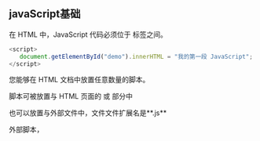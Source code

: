 ## javaScript基础

在 HTML 中，JavaScript 代码必须位于 <script> 与 </script> 标签之间。

```js
<script>
   document.getElementById("demo").innerHTML = "我的第一段 JavaScript";
</script>
```

您能够在 HTML 文档中放置任意数量的脚本。

脚本可被放置与 HTML 页面的 <body> 或 <head> 部分中

也可以放置与外部文件中，文件文件扩展名是**.js**

外部脚本， <script> 标签的 src 属性中设置脚本的地址

在外部文件中放置脚本有如下优势：

- 分离了 HTML 和 js 代码
- 使 HTML 和 JavaScript 更易于阅读和维护
- 已缓存的 JavaScript 文件可加速页面加载



## 1、基础

### 1.输出

JavaScript 能够以不同方式“显示”数据：

- 使用 window.alert() 写入警告框
- 使用 document.write() 写入 HTML 输出
- 使用 innerHTML 写入 HTML 元素
- 使用 console.log() 写入浏览器控制台

```js
<script>
 document.getElementById("demo").innerHTML = 5 + 6;
 document.write(5 + 6);
 window.alert(5 + 6);
 alert(5 + 6);
 console.log(5 + 6);
</script>
```



### 2.基础语法

JavaScript 语法是一套规则，它定义了 JavaScript 的语言结构

在编程语言中，**变量**用于存储数据值

JavaScript 使用 **var** 关键词来声明变量

**=** 号用于为变量赋值

```js
var name = "Tina";
var age = 18;
```

JavaScript 使用**算数运算符（+ - * /）**来计算值：

```js
// 数值计算
var num = 18 + 1
//字符串相加
var str = name + ':' + age
```

JavaScript **关键词**用于标识被执行的动作。

var 关键词告知浏览器创建新的变量：

```
var x = 7 + 8;
var y = x * 10; 
```

并非所有 JavaScript 语句都被“执行”。

双斜杠 // 或 /* 与 **/* 之间的代码被视为*注释*。

注释会被忽略，不会被执行：

```js
var x = 7;   // 会执行

// var x = 8;   不会执行
```



### 3.数据类型

**值类型(基本类型)**：

- 字符串（String）
- 数字(Number)
- 布尔(Boolean)
- 空（Null）
- 未定义（Undefined）

**引用数据类型**：

- 对象(Object)
- 数组(Array)
- 函数(Function)

```js
var length = 7;                             // 数字
var lastName = "Gates";                      // 字符串
var isShow = true;                          // 布尔
var title = null;                          // 空
var title;                               // undefined
var list = ["Ace", "Tina", "Eleven"];         // 数组
var x = {firstName:"Bill", lastName:"Gates"};    // 对象 
var fun = function(){alert('我是一个函数')}    // 对象 
```

#### 3.1 字符串

字符串（或文本字符串）是一串字符（比如 "Bill Gates"）。

字符串被引号包围。您可使用单引号或双引号：

```js
var name = "Tina";   // 使用双引号
var name = 'Tina';   // 使用单引号
var name = "我的名字叫'Tina'";   // 字符串内包含引号
```

**特殊字符**

*\ 转义字符*。

反斜杠转义字符把特殊字符转换为字符串字符：

| 代码 | 结果 | 描述   |
| :--- | :--- | :----- |
| \'   | '    | 单引号 |
| \"   | "    | 双引号 |
| \\\  | \    | 反斜杠 |

```js
//序列 \" 在字符串中插入双引号：
var x = "中国是瓷器的故乡，因此 china 与\"China（中国）\"同名。"
```

通常，JavaScript 字符串是原始值，通过字面方式创建：

```js
var firstName = "Bill"
```

但是字符串也可通过关键词 new 定义为对象：

```js
var firstName = new String("Bill")
```

当使用 == 相等运算符时，相等字符串是相等的：

```js
var x = "Bill";             
var y = new String("Bill");

// (x == y) 为 true，因为 x 和 y 的值相等
```

当使用 === 运算符时，相等字符串是不相等的，因为 === 运算符需要类型和值同时相等。

```js
var x = "Bill";             
var y = new String("Bill");

// (x === y) 为 false，因为 x 和 y 的类型不同（字符串与对象）
```

```js
var x = new String("Bill");             
var y = new String("Bill");

// (x == y) 为 false，因为 x 和 y 是不同的对象
```

##### 3.1.1**字符串长度**

内建属性 **length** 可返回字符串的长度：

```js
var txt = "ABCDEFGHIJKLMNOPQRSTUVWXYZ";
var sln = txt.length;
```

##### 3.1.2查找字符串

**indexOf()** 方法返回字符串中指定文本**首次**出现的索引（位置）

 JavaScript 从零计算位置。

0 是字符串中的第一个位置，1 是第二个，2 是第三个 ...

**lastIndexOf()** 方法返回指定文本在字符串中**最后**一次出现的索引

如果未找到文本， indexOf() 和 lastIndexOf() 均返回 -1

```js
var str = "这是String字符串的讲解";
var pos = str.indexOf("String");
var pos2 = str.lastIndexOf("String");
```

两种方法都接受作为检索起始位置的第二个参数。

```js
var str = "这是String字符串的讲解";
var pos = str.indexOf("String",1);
var pos2 = str.lastIndexOf("String",1);
```

##### 3.1.3 检索字符串

**search()** 方法搜索特定值的字符串，并返回匹配的位置：

```js
var str = "这是String字符串的讲解";
var pos = str.search("String");
```

indexOf() 与 search()，是相等的。

这两种方法是不相等的。区别在于：

- search() 方法无法设置第二个开始位置参数。
- indexOf() 方法无法设置更强大的搜索值（正则表达式）。

##### 3.1.4提取字符串

有三种提取部分字符串的方法：

- **slice(*start*, *end*)**

    **slice()** 提取字符串的某个部分并在新字符串中返回被提取的部分。

    该方法设置两个参数：起始索引（开始位置），终止索引（结束位置）。

    ```js
    var str = "Apple, Banana, Mango";
    var res = str.slice(7,13);
    //如果某个参数为负，则从字符串的结尾开始计数
    var res2 = str.slice(-13,-7);
    //如果省略第二个参数，则该方法将裁剪字符串的剩余部分
    var res3 = str.slice(7);
    //从结尾计数
    var res = str.slice(-13);
    ```

    

- **substring(*start*, *end*)**

    **substring()** 类似于 slice()。

    不同之处在于 **substring()** 无法接受负的索引。

    ```js
    var str = "Apple, Banana, Mango";
    var res = str.substring(7,13);
    //如果省略第二个参数，则该 substring() 将裁剪字符串的剩余部分。
    var res2 = str.substring(7);
    ```

    

- **substr(*start*, *length*)**

    substr() 类似于 slice()。

    不同之处在于第二个参数规定被提取部分的长度。

    ```js
    var str = "Apple, Banana, Mango";
    var res = str.substr(7,6);
    //如果省略第二个参数，则该 substr() 将裁剪字符串的剩余部分。
    var res2 = str.substr(7);
    //如果首个参数为负，则从字符串的结尾计算位置
    var res3 = str.substr(-5);
    ```

##### 3.1.5 替换字符串

**replace()** 方法用另一个值替换在字符串中指定的值

replace() 方法不会改变调用它的字符串。它返回的是新字符串。

```js
var str = "这是String字符串的讲解";
//默认replace() 只替换首个匹配：
var n = str.replace("String字符串", "前端");
//如需执行大小写不敏感的替换，请使用正则表达式 /i（大小写不敏感）：
var n = str.replace(/string字符串/i, "前端");
//如需替换所有匹配，请使用正则表达式的 g 标志（用于全局搜索）
var n = str.replace(/string字符串/g, "前端");
```

##### 3.1.6 转换为大小写

通过 **toUpperCase()** 把字符串转换为大写

```js
var text1 = "Hello World!";       // 字符串
var text2 = text1.toUpperCase();  // text2 是被转换为大写的 text1
```

通过 **toLowerCase()** 把字符串转换为小写：

```js
var text1 = "Hello World!";       // 字符串
var text2 = text1.toLowerCase();  // text2 是被转换为小写的 text1
```

##### 3.1.7 concat() 

**concat()** 连接两个或多个字符串：

```js
var text1 = "Hello";
var text2 = "World";
text3 = text1.concat(" ",text2);
```

##### 3.1.8 String.trim()

**trim()** 方法删除字符串两端的空白符：

```
var str = "       Hello World!        ";
alert(str.trim());
```

##### 3.1.9 charAt()

**charAt()** 方法返回字符串中指定下标的字符串

```js
var str = "HELLO WORLD";
str.charAt(0);            // 返回 H
```

##### 3.1.10 字符串转数组

可以通过 split() 将字符串转换为数组：

```js
var txt = "a,b,c,d,e";   // 字符串
txt.split(",");          // 用逗号分隔
txt.split(" ");          // 用空格分隔
txt.split("|");          // 用竖线分隔
txt.split(""); 
```



#### 3.2 数值

JavaScript 只有一种数值类型。

写数值时用不用小数点均可

```js
var x1 = 34.00;     // 带小数点
var x2 = 34;        // 不带小数点
```

##### 3.2.1 数字计算

JavaScript 的加法使用 + 运算符。

```js
var x = 10;
var y = 20;
var z = x + y;           
```

如果对两个字符串相加，结果将是一个字符串的级联：

```js
var x = "10";
var y = "20";
var z = x + y;     
```

如果您对一个数和一个字符串相加，结果也是字符串级联：

```js
var x = 10;
var y = "20";
var z = x + y;        
```

JavaScript 从左向右进行编译。

因为 x 和 y 都是数，10 + 20 将被相加。

因为 z 是字符串，30 + "30" 被级联。



在所有数字运算中，JavaScript 会将字符串转换为数字

```js
var x = "100";
var y = "10";
var z = x / y;       // z 将是 10
var z = x * y;       // z 将是 1000
var z = x - y;       // z 将是 90
var z = x + y;       // z 不会是 110（而是 10010）
```

##### 3.2.2 NaN 非数值

NaN 属于 JavaScript 保留词，指示某个数不是合法数。

尝试用一个非数字字符串进行除法会得到 NaN（Not a Number）：

```js
var x = 100 / "Apple";  // x 将是 NaN（Not a Number）
//假如字符串包含数值，则结果将是数：
var x = 100 / "10";     // x 将是 10
```

可使用全局 JavaScript 函数 isNaN() 来确定某个值是否是数：

```js
var x = 100 / "Apple";
isNaN(x);               // 返回 true，因为 x 不是数
```

NaN 是数，typeof NaN 返回 number：

```js
typeof NaN;             // 返回 "number"
```

##### 3.2.3 数值对象

通常 JavaScript 数值是通过字面量创建的原始值：var x = 123

但是也可以通过关键词 new 定义为对象：var y = new Number(123)

```js
var x = 123;
var y = new Number(123);

// typeof x 返回 number
// typeof y 返回 object
```

##### 3.2.4 toString() 方法

**toString()** 以字符串返回数值。

所有数字方法可用于任意类型的数字（字面量、变量或表达式）

```js
var x = 123;
x.toString();            // 从变量 x 返回 123
(123).toString();        // 从文本 123 返回 123
(100 + 23).toString();   // 从表达式 100 + 23 返回 123
```

##### 3.2.5 toFixed() 方法

toFixed() 返回字符串值，它包含了指定位数小数的数字

```js
var x = 9.656;
x.toFixed(0);           // 返回 10
x.toFixed(2);           // 返回 9.66
x.toFixed(4);           // 返回 9.6560
x.toFixed(6);           // 返回 9.656000
```

##### 3.2.6 toPrecision() 

**toPrecision()** 返回字符串值，它包含了指定长度的数字：

```js
var x = 9.656;
x.toPrecision();        // 返回 9.656
x.toPrecision(2);       // 返回 9.7
x.toPrecision(4);       // 返回 9.656
x.toPrecision(6);       // 返回 9.65600
```

##### 3.2.7 变量转数值

这三种 JavaScript 方法可用于将变量转换为数字

| 方法         | 描述                         |
| :----------- | :--------------------------- |
| Number()     | 返回数字，由其参数转换而来。 |
| parseFloat() | 解析其参数并返回浮点数。     |

- Number() 方法

    ```js
    //Number() 可用于把 JavaScript 变量转换为数值
    x = true;
    Number(x);        // 返回 1
    x = false;     
    Number(x);        // 返回 0
    x = new Date();
    Number(x);        // 返回 1404568027739
    x = "10"
    Number(x);        // 返回 10
    x = "10 20"
    Number(x);        // 返回 NaN
    //Number() 还可以把日期转换为数字：
    Number(new Date("2019-04-15"));    // 返回 1506729600000
    ```

- parseInt() 方法

    ```js
    //parseInt() 解析一段字符串并返回数值。允许空格。只返回首个数字
    parseInt("10");         // 返回 10
    parseInt("10.33");      // 返回 10
    parseInt("10 20 30");   // 返回 10
    parseInt("10 years");   // 返回 10
    //如果无法转换为数值，则返回 NaN
    parseInt("years 10");   // 返回 NaN
    ```

    

#### 3.3 数组

 **数组用于在单一变量中存储多个值** 

##### 3.3.1 申明数组

数组用方括号书写。

数组的项目由逗号分隔

数组索引基于零，这意味着第一个项目是 [0]，第二个项目是 [1]，以此类推

```js
var list = ["Ace", "Tina", "Eleven"];
var list = new Array("Ace", "Tina", "Eleven");
```

##### 3.3.2 访问数组

通过引用索引号（下标号）来引用某个数组元素

```js
//获取第一个
var name = list[0];
//获取最后一个
var name = list[-1];
```

##### 3.3.3 改变元素

修改了 cars 中第一个元素的值：

```js
list[0] = "Tina";
```

##### 3.3.4 length 属性

**length** 属性返回数组的长度（数组元素的数目）

```js
var list = ["Ace", "Tina", "Eleven"];
list.length;                       // fruits 的长度是 3
```

##### 3.3.5 遍历数组

###### **for**循环

```js
var list = ["Ace", "Tina", "Eleven"];
for (var i = 0; i < list.length; i++) {
    console.log(list[i])
} 
```

###### **Array.foreach()**

该函数接受 3 个参数：

- 项目值
- 项目索引
- 数组本身

```js
var list = ["Ace", "Tina", "Eleven"];
list.forEach(myFunction);

function myFunction(value) {
  console.log(value)
}
```

###### **Array.map()**

map() 方法通过对每个数组元素执行函数来创建新数组。

map() 方法不会对没有值的数组元素执行函数。

map() 方法不会更改原始数组。

函数有 3 个参数：

- 项目值
- 项目索引
- 数组本身

```js
//每个数组值乘以2
var numbers1 = [45, 4, 9, 16, 25];
var numbers2 = numbers1.map(myFunction);

function myFunction(value, index, array) {
  return value * 2;
}
```

###### **Array.filter()**

filter() 方法创建一个包含通过测试的数组元素的新数组

函数接受 3 个参数：

- 项目值
- 项目索引
- 数组本身

```js
//获取大于 18 的元素
var numbers = [45, 4, 9, 16, 25];
var over18 = numbers.filter(myFunction);

function myFunction(value, index, array) {
  return value > 18;
}
```

###### **Array.reduce()**

reduce() 方法在每个数组元素上运行函数，以生成（减少它）单个值。

reduce() 方法不会减少原始数组

函数接受 4 个参数：

- 初始值/先前返回的值
- 项目值
- 项目索引
- 数组本身

```js
//求和
var numbers1 = [45, 4, 9, 16, 25];
var sum = numbers1.reduce(myFunction,0);

function myFunction(total, value, index, array) {
  return total + value;
}
```

###### **Array.reduceRight()**

reduceRight() 方法在每个数组元素上运行函数，以生成（减少它）单个值。

reduceRight() 方法在数组中从右到左工作

reduceRight() 方法不会减少原始数组

函数接受 4 个参数：

- 初始值/先前返回的值

- 项目值

- 项目索引

- 数组本身

    ```js
    //求和
    var numbers1 = [45, 4, 9, 16, 25];
    var sum = numbers1.reduceRight(myFunction，0);
    
    function myFunction(total, value) {
      return total + value;
    }
    ```

###### **Array.every()**

every() 方法检查所有数组值是否通过测试

函数接受 3 个参数：

- 项目值
- 项目索引
- 数组本身

```js
//检查所有数组值是否大于 18
var numbers = [45, 4, 9, 16, 25];
var allOver18 = numbers.every(myFunction);

function myFunction(value, index, array) {
  return value > 18;
}
```

###### **Array.some()**

some() 方法检查某些数组值是否通过了测试

函数接受 3 个参数：

- 项目值
- 项目索引
- 数组本身

```js
//检查数组是否有大于 18的值
var numbers = [45, 4, 9, 16, 25];
var someOver18 = numbers.some(myFunction);

function myFunction(value, index, array) {
  return value > 18;
}
```

###### Array.indexOf()

indexOf() 方法在数组中搜索元素值并返回其位置

方法可接受 2 个参数：

- 要检索的项目
- 从哪里开始搜索

```js
var numbers = [45, 4, 9, 16, 25];
var a = numbers.indexOf(25,1);
```

###### Array.lastIndexOf()

从数组结尾开始搜索

方法可接受 2 个参数：

- 要检索的项目
- 从哪里开始搜索

```js
var numbers = [45, 4, 9, 16, 25];
var a = numbers.lastIndexOf(25);
```

###### Array.find()

find() 方法返回通过测试函数的第一个数组元素的值

函数接受 3 个参数：

- 项目值
- 项目索引
- 数组本身

```js
//大于 18 的第一个元素的值
var numbers = [4, 9, 16, 25, 29];
var first = numbers.find(myFunction);

function myFunction(value, index, array) {
  return value > 18;
}
```

###### Array.findIndex()

findIndex() 方法返回通过测试函数的第一个数组元素的索引

函数接受 3 个参数：

- 项目值
- 项目索引
- 数组本身

```js
//查找大于 18 的第一个元素的索引
var numbers = [4, 9, 16, 25, 29];
var first = numbers.findIndex(myFunction);

function myFunction(value, index, array) {
  return value > 18;
}
```



##### 3.3.6 数组转字符串

**toString()** 把数组转换为数组值（逗号分隔）的字符串

```js
var list = ["Ace", "Tina", "Eleven"];
vat str = list.toString(); //Ace,Tina,Eleven
```

**join()** 方法也可将所有数组元素结合为一个字符串。

它的行为类似 toString()，但是您还可以规定分隔符

```js
var list = ["Ace", "Tina", "Eleven"];
vat str = list.join("-")//Ace-Tina-Eleven
```

##### 3.3.7 pop()

**pop()** 方法从数组中删除最后一个元素

pop() 方法返回被删除的值

```js
var list = ["Ace", "Tina", "Eleven"];
var str = list.pop();  // 从 list 删除最后一个元素（"Eleven"）
```

##### 3.3.8 push()

**push()**向数组添加新元素

push() 方法返回新数组的长度

```js
var lengthNUm = list.push('张三')
//也可以使用 length 属性向数组添加新元素：
list[list.length] = '张三'
```

##### 3.3.9 shift() 

**shift()** 方法会删除首个数组元素

shift() 方法返回被删除的字符串

```js
var list = ["Ace", "Tina", "Eleven"];
list.shift(); // 从 list 删除第一个元素 "Ace"
```

##### 3.3.10 unshift()

**unshift()** 方法（在开头）向数组添加新元素

unshift() 方法返回新数组的长度。

```js
var list = ["Ace", "Tina", "Eleven"];
list.unshift("张三"); 
```

##### 3.3.11 delete

元素可以使用 **delete** 运算符来**删除**

```js
var list = ["Ace", "Tina", "Eleven"];
delete list[0];   // 把 list 中的首个元素改为 undefined
```

##### 3.3.12 splice()

**splice()** 方法可用于向数组添加新项

第一个参数（2）定义了应添加新元素的位置（拼接）。

第二个参数（0）定义应删除多少元素。

其余参数（“Lemon”，“Kiwi”）定义要添加的新元素。

splice() 方法返回一个包含已删除项的数组：

```js
var list = ["Ace", "Tina", "Eleven"];
list.splice(1, 1, "张三");  //['Tina']

 //删除 fruits 中的第一个元素
list.splice(0, 1);      
```

##### 3.3.13 合并数组

concat() 方法通过合并（连接）现有数组来创建一个新数组

concat() 方法不会更改现有数组。它总是返回一个新数组。

concat() 方法可以使用任意数量的数组参数

```js
var list = ["Ace", "Tina", "Eleven"];
var myGirls = ["张三", "二狗"];
var newList = myGirls.concat(list);   
```

##### 3.3.14 slice()

slice() 方法用数组的某个片段切出新数组

slice() 方法创建新数组。它不会从源数组中删除任何元素

slice() 可接受两个参数

```js
var list = ["Ace", "Tina", "Eleven"];
//如果结束参数被省略,则 slice() 会切出数组的剩余部分
var newList = list.slice(2);  // ['Eleven']  ["Eleven"]
//从开始参数选取元素，直到结束参数位置（不包括）为止
var newList = list.slice(1,2);  //['Tina']
```

##### 3.3.15 toString()

把数组转换为字符串，**toString()** 方法以逗号分隔的字符串返回数组

```js
var list = ["Ace", "Tina", "Eleven"];
var str = list.toString()
```

##### 3.3.16 sort() 排序

**sort()** 方法以字母顺序对数组进行排序

```js
var list = ["Ace", "Tina", "Eleven"];
list.sort();     
```

**sort()**还接受一个函数作为参数，根据函数内容决定数字排序

该函数要比较两个值，然后返回一个用于说明这两个值的相对顺序的数字。比较函数应该具有两个参数 a 和 b，其返回值如下：

- 若 a 小于 b，在排序后的数组中 a 应该出现在 b 之前，则返回一个小于 0 的值。
- 若 a 等于 b，则返回 0。
- 若 a 大于 b，则返回一个大于 0 的值。

```js
var list = [100, 55, 53, 105];
list.sort(function(a, b){return a - b});  //正序 [53, 55, 100, 105]
list.sort(function(a, b){return b - a});  //倒序 [105, 100, 55, 53]
```

##### 3.3.17 reverse() 反转数组

**reverse()** 方法反转数组中的元素

```js
var list = [100, 55, 53, 105];
list.reverse()
```



##### 3.3.7 识别数组

- Array.isArray()

    ```js
    Array.isArray(list);    
    ```

- list instanceof Array

    ```js
    list instanceof Array 
    ```

    



#### 3.4 对象

##### 3.4.1 对象定义

JavaScript 对象用花括号来书写。

对象也是一个变量，但对象可以包含多个值（多个变量），每个值以 **name:value** 对呈现

```js
var obj = {
	type: 1,
    name: 'Tina',
    age: 18,
    sayHi:function(){
        console.log('hi~~')
    }
}

var obj = new Object();//{}
	obj.name = 'Tina'

```

##### 3.4.2 对象属性

键值对在 JavaScript 对象通常称为 **对象属性**

可以通过两种方式访问对象属性

```js
var obj = {
	type: 1,
    name: 'Tina',
    age: 18,
    sayHi:function(){
        console.log('hi~~')
    },
}
var type = obj.type
var name = obj.name
obj.sayHi()
```

##### 3.4.3 对象遍历

for/in - 遍历对象属性

```js
var obj = {
	type: 1,
    name: 'Tina',
    age: 18,
    sayHi:function(){
        console.log('hi~~')
    }
}
var x;
for (x in obj) {
    //X=='type'  obj[x] ==obj.type == 1
    console.log(x + ' : ' + obj[x])
}
```



#### 3.5 函数

##### 3.5.1函数定义

函数就是包裹在花括号中的代码块，前面使用了关键词

```js
function fun(){
 console.log('我是一个函数')
}

fun()
```

 当调用该函数时，会执行函数内的代码。

可以在某事件发生时直接调用函数（比如当用户点击按钮时），并且可由 JavaScript 在任何位置进行调用

##### 3.5.2 带参数函数

在调用函数时，可以向其传递值，这些值被称为参数。

这些参数可以在函数中使用。多个参数，由逗号 **,** 分隔

```js
function fun(str,str3,str2){
    //var str = 'Tina';
   console.log(str)
}
fun('Tina','Ace','Eleven')
```

变量和参数必须以一致的顺序出现。第一个变量就是第一个被传递的参数的给定的值，以此类推

```js
function fun(name,str){
 console.log(name + '说了一句：' + str)
}
```

##### 3.5.3 带返回值的函数

使用 return 语句就可以实现，函数停止执行，并返回指定的值

```js
function fun(name,str){
    console.log(name + '说了一句：' + str)
    return name + '说了一句：' + str
}
```

##### 3.5.4 函数作用域

函数内部声明的变量（**使用 var**）是**局部变量**，所以只能在函数内部访问它

在函数外声明的变量是**全局变量**，网页上的所有脚本和函数都能访问它

```js
var name = 'Tina'
function fun(){
    console.log(name) // Tina
}
```

```js

function fun(){
   var name = 'Tina'
   console.log(name )
}
fun()
 console.log(name)  //undefined
```

变量的生命期从它们被声明的时间开始

局部变量会在函数运行以后被删除

全局变量会在页面关闭后被删除



#### 3.6 Date

#####  3.6.1 创建 Date 对象

- new Date()
- new Date(year, month, day, hours, minutes, seconds, milliseconds)
- new Date(milliseconds)
- new Date(date string)

```js
//用当前日期和时间创建新的日期对象
var d = new Date();
//用指定日期和时间创建新的日期对象
//7个数字分别指定年、月、日、小时、分钟、秒和毫秒（按此顺序）
var d = new Date(2018, 11, 24, 10, 33, 30, 0);
//根据日期字符串创建一个新的日期对象
var d = new Date("October 13, 2014 11:13:00");
//根据毫秒创建日期
var d = new Date(86400000);
//根据时间字符串创建日期对象
var d = new Date('2021-11-20');
```

##### Date 对象方法

| 方法                 | 描述                                                   |
| :------------------- | :----------------------------------------------------- |
| Date()               | 返回当日的日期和时间。                                 |
| getDate()            | 返回Date对象里的日期（日）                             |
| getDay()             | 从 Date 对象返回一周中的某一天 (0 ~ 6)。               |
| getMonth()           | 从 Date 对象返回月份 (0 ~ 11)。                        |
| getFullYear()        | 从 Date 对象以四位数字返回年份。                       |
| getYear()            | 请使用 getFullYear() 方法代替。                        |
| getHours()           | 返回 Date 对象的小时 (0 ~ 23)。                        |
| getMinutes()         | 返回 Date 对象的分钟 (0 ~ 59)。                        |
| getSeconds()         | 返回 Date 对象的秒数 (0 ~ 59)。                        |
| getMilliseconds()    | 返回 Date 对象的毫秒(0 ~ 999)。                        |
| getTime()            | 返回 1970 年 1 月 1 日至今的毫秒数。                   |
| getTimezoneOffset()  | 返回本地时间与格林威治标准时间 (GMT) 的分钟差。        |
| getUTCDate()         | 根据世界时从 Date 对象返回月中的一天 (1 ~ 31)。        |
| getUTCDay()          | 根据世界时从 Date 对象返回周中的一天 (0 ~ 6)。         |
| getUTCMonth()        | 根据世界时从 Date 对象返回月份 (0 ~ 11)。              |
| getUTCFullYear()     | 根据世界时从 Date 对象返回四位数的年份。               |
| getUTCHours()        | 根据世界时返回 Date 对象的小时 (0 ~ 23)。              |
| getUTCMinutes()      | 根据世界时返回 Date 对象的分钟 (0 ~ 59)。              |
| getUTCSeconds()      | 根据世界时返回 Date 对象的秒钟 (0 ~ 59)。              |
| getUTCMilliseconds() | 根据世界时返回 Date 对象的毫秒(0 ~ 999)。              |
| parse()              | 返回1970年1月1日午夜到指定日期（字符串）的毫秒数。     |
| setDate()            | 设置 Date 对象中月的某一天 (1 ~ 31)。                  |
| setMonth()           | 设置 Date 对象中月份 (0 ~ 11)。                        |
| setFullYear()        | 设置 Date 对象中的年份（四位数字）。                   |
| setYear()            | 请使用 setFullYear() 方法代替。                        |
| setHours()           | 设置 Date 对象中的小时 (0 ~ 23)。                      |
| setMinutes()         | 设置 Date 对象中的分钟 (0 ~ 59)。                      |
| setSeconds()         | 设置 Date 对象中的秒钟 (0 ~ 59)。                      |
| setMilliseconds()    | 设置 Date 对象中的毫秒 (0 ~ 999)。                     |
| setTime()            | 以毫秒设置 Date 对象。                                 |
| setUTCDate()         | 根据世界时设置 Date 对象中月份的一天 (1 ~ 31)。        |
| setUTCMonth()        | 根据世界时设置 Date 对象中的月份 (0 ~ 11)。            |
| setUTCFullYear()     | 根据世界时设置 Date 对象中的年份（四位数字）。         |
| setUTCHours()        | 根据世界时设置 Date 对象中的小时 (0 ~ 23)。            |
| setUTCMinutes()      | 根据世界时设置 Date 对象中的分钟 (0 ~ 59)。            |
| setUTCSeconds()      | 根据世界时设置 Date 对象中的秒钟 (0 ~ 59)。            |
| setUTCMilliseconds() | 根据世界时设置 Date 对象中的毫秒 (0 ~ 999)。           |
| toSource()           | 返回该对象的源代码。                                   |
| toString()           | 把 Date 对象转换为字符串。                             |
| toTimeString()       | 把 Date 对象的时间部分转换为字符串。                   |
| toDateString()       | 把 Date 对象的日期部分转换为字符串。                   |
| toGMTString()        | 请使用 toUTCString() 方法代替。                        |
| toUTCString()        | 根据世界时，把 Date 对象转换为字符串。                 |
| toLocaleString()     | 根据本地时间格式，把 Date 对象转换为字符串。           |
| toLocaleTimeString() | 根据本地时间格式，把 Date 对象的时间部分转换为字符串。 |
| toLocaleDateString() | 根据本地时间格式，把 Date 对象的日期部分转换为字符串。 |
| UTC()                | 根据世界时返回 1970 年 1 月 1 日 到指定日期的毫秒数。  |
| valueOf()            | 返回 Date 对象的原始值。                               |



## 2.逻辑

###   1.运算符

####  算术运算符

| 运算符 | 描述         | 例子  | x 运算结果 | y 运算结果 |
| :----- | :----------- | :---- | :--------- | :--------- |
| +      | 加法         | x=y+2 | 7          | 5          |
| -      | 减法         | x=y-2 | 3          | 5          |
| *      | 乘法         | x=y*2 | 10         | 5          |
| /      | 除法         | x=y/2 | 2.5        | 5          |
| %      | 取模（余数） | x=y%2 | 1          | 5          |
| ++     | 自增         | x=++y | 7          | 6          |
| --     | 自减         | x=--y | 4          | 5          |

####  赋值运算符

赋值运算符用于给 JavaScript 变量赋值。

| 运算符 | 例子 | 等同于 |
| :----- | :--- | :----- |
| =      | x=y  |        |
| +=     | x+=y | x=x+y  |
| -=     | x-=y | x=x-y  |
| *=     | x*=y | x=x*y  |
| /=     | x/=y | x=x/y  |
| %=     | x%=y | x=x%y  |



### 2.比较

#### 比较运算符

比较运算符在逻辑语句中使用，以测定变量或值是否相等。

| 运算符 | 描述                                               |
| :----- | :------------------------------------------------- |
| ==     | 等于（值相等）                                     |
| x==5   | *true*                                             |
| ===    | 绝对等于（值和类型均相等）                         |
| x===5  | *true*                                             |
| !=     | 不等于值不相等）                                   |
| !==    | 不绝对等于（值和类型有一个不相等，或两个都不相等） |
| x!==5  | *false*                                            |
| >      | 大于                                               |
| <      | 小于                                               |
| >=     | 大于或等于                                         |
| <=     | 小于或等于                                         |

#### 使用

可以在条件语句中使用比较运算符对值进行比较

```js
if (age < 18){
	console.log("年轻人")
}
```

#### 逻辑运算符

逻辑运算符用于判定变量或值之间的逻辑

| 运算符 | 描述   |
| :----- | :----- |
| &&     | 与  且 |
| \|\|   | 或     |
| !      | 非     |

#### 三元运算符

条件 ? 成立执行 : 不成立执行

```js
age<18 && name==='Tina' ? '小姐姐' : '老师'
```



### 3.条件判断

条件语句用于基于不同的条件来执行不同的动作

- **if 语句** - 只有当指定条件为 true 时，使用该语句来执行代码
- **if...else 语句** - 当条件为 true 时执行代码，当条件为 false 时执行其他代码
- **if...else if....else 语句**- 使用该语句来选择多个代码块之一来执行

```js
if(name === 'Tina'){
	console.log('Tina开始叨叨了')
}else{
	console.log('不是Tina在叨叨')
}
```

```js
if(name === 'Tina'){
	console.log('Tina开始叨叨了')
}else if(name === 'Ace'){
    console.log('Ace开始叨叨了')
}else if(name === 'Eleven'){
    console.log('Eleven开始叨叨了')
}else{
	console.log('有人在叨叨，但是我不知道是谁')
}
```



### 4.switch语句

switch 语句根据条件选择多个需被执行的代码块之一

- 计算一次 switch 表达式
- 把表达式的值与每个 case 的值进行对比
- 如果存在匹配，则执行关联代码

```js
switch(表达式) {
     case n:
        代码块
        break;
     case n:
        代码块
        break;
     default:
        默认代码块
} 
```

```js
switch(name) {
     case 'Tina':
        console.log('Tina开始叨叨了')
        break;
     case 'Ace':
        console.log('Ace开始叨叨了')
        break;
     default:
        console.log('有人在叨叨，但是我不知道是谁')
}
```

#### break 关键词

遇到 break 关键词，会跳出 switch 代码块，停止后续的代码执行

break 能够节省大量执行时间，因为它会“忽略” switch 代码块中的其他代码的执行

#### default 关键词

default 关键词规定不存在 case 匹配时所运行的代码

#### case 条件

case 表示当前对比对象的值，不同的 case 可以使用相同的代码

```js
switch(name) {
     case 'Tina':
     case 'Ace':
        console.log('前端老师开始叨叨了')
        break;
     default:
        console.log('有人在叨叨，但是我不知道是谁')
}
```

Switch case 使用严格比较（===）。

值必须与要匹配的类型相同。

只有操作数属于同一类型时，严格比较才能为 true



### 5.While 循环

#### While 循环

**只要条件为 true，循环能够一直执行代码块**

```js
while (i < 10) {
    console.log(i)
    i++;
}
```

#### Do/While 循环

do/while 循环是 while 循环的变体。在检查条件是否为真之前，这种循环会执行一次代码块，然后只要条件为真就会重复循环。

```js
do{
   	console.log(i)
    i++;
}while (i<5);
```



## 3.Math 对象

​	Math 对象方法

| 方法         | 描述                                                         |
| :----------- | :----------------------------------------------------------- |
| abs(x)       | 返回数的绝对值。                                             |
| acos(x)      | 返回数的反余弦值。                                           |
| asin(x)      | 返回数的反正弦值。                                           |
| atan(x)      | 以介于 -PI/2 与 PI/2 弧度之间的数值来返回 x 的反正切值。     |
| atan2(y,x)   | 返回从 x 轴到点 (x,y) 的角度（介于 -PI/2 与 PI/2 弧度之间）。 |
| **ceil(x)**  | 对数进行上舍入。                                             |
| cos(x)       | 返回数的余弦。                                               |
| exp(x)       | 返回 e 的指数。                                              |
| **floor(x)** | 对数进行下舍入。                                             |
| log(x)       | 返回数的自然对数（底为e）。                                  |
| **max(x,y)** | 返回 x 和 y 中的最高值。                                     |
| **min(x,y)** | 返回 x 和 y 中的最低值。                                     |
| pow(x,y)     | 返回 x 的 y 次幂。                                           |
| **random()** | 返回 0 ~ 1 之间的随机数。                                    |
| **round(x)** | 把数四舍五入为最接近的整数。                                 |
| sin(x)       | 返回数的正弦。                                               |
| sqrt(x)      | 返回数的平方根。                                             |
| tan(x)       | 返回角的正切。                                               |
| toSource()   | 返回该对象的源代码。                                         |
| valueOf()    | 返回 Math 对象的原始值。                                     |


